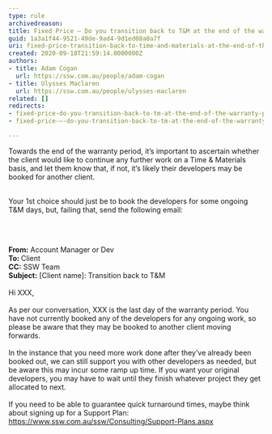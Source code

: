 ```yaml
---
type: rule
archivedreason: 
title: Fixed Price – Do you transition back to T&M at the end of the warranty period?
guid: 1a3a1f44-9521-49de-9ad4-9d1ed08a0a7f
uri: fixed-price-transition-back-to-time-and-materials-at-the-end-of-the-warranty-period
created: 2020-09-18T21:59:14.0000000Z
authors:
- title: Adam Cogan
  url: https://ssw.com.au/people/adam-cogan
- title: Ulysses Maclaren
  url: https://ssw.com.au/people/ulysses-maclaren
related: []
redirects:
- fixed-price-do-you-transition-back-to-tm-at-the-end-of-the-warranty-period
- fixed-price-–-do-you-transition-back-to-tm-at-the-end-of-the-warranty-period

---
```



<p class="ssw15-rteElement-P">Towards the end of the warranty period, it’s important to ascertain whether the client would like to continue any further work on a Time &amp; Materials basis, and let them know that, if not, it’s likely their developers may be booked for another client.<br><br></p><p class="ssw15-rteElement-P">Your 1st choice should just be to book the developers for some ongoing T&amp;M days, but, failing that, send the following email&#58;​​<br></p>
<br><excerpt class='endintro'></excerpt><br>
<p class="ssw15-rteElement-GreyBox"><b>​From&#58;</b> Account Manager or Dev<br><b>To&#58; </b>Client<br><b>CC&#58;</b> SSW Team&#160;<br><b>Subject&#58;</b> [Client name]&#58; Transition back to T&amp;M<br><br>Hi XXX,<br><br>As per our conversation, XXX is the last day of the warranty period. You have not currently booked any of the developers for any ongoing work, so please be aware that they may be booked to another client moving forwards.<br><br>In the instance that you need more work done after they’ve already been booked out, we can still support you with other developers as needed, but be aware this may incur some ramp up time. If you want your original developers, you may have to wait until they finish whatever project they get allocated to next.<br><br>If you need to be able to guarantee quick turnaround times, maybe think about signing up for a Support Plan&#58; <a href="https&#58;//www.ssw.com.au/ssw/Consulting/Support-Plans.asp">https&#58;//www.ssw.com.au/ssw/Consulting/Support-Plans.aspx</a>​<br><br></p>


